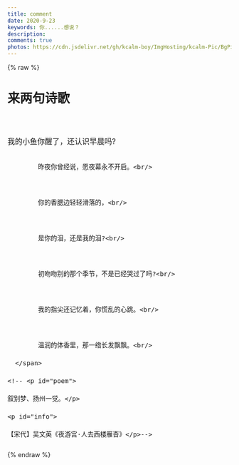 ```yaml
---
title: comment
date: 2020-9-23
keywords: 你......想说？
description: 
comments: true
photos: https://cdn.jsdelivr.net/gh/kcalm-boy/ImgHosting/kcalm-Pic/BgPic/bg3.jpg
---
```

{% raw %}
<div class="entry-content">
  <div class="poem-wrap">
    <div class="poem-border poem-left">
    </div>
    <div class="poem-border poem-right">
    </div>
    <h1>
    来两句诗歌</h1>
      <span style="font-size:120% ; line-height: 40px">
          <br/>我的小鱼你醒了，还认识早晨吗?<br/>

			昨夜你曾经说，愿夜幕永不开启。<br/>

			你的香腮边轻轻滑落的，<br/>

			是你的泪，还是我的泪?<br/>

			初吻吻别的那个季节，不是已经哭过了吗?<br/>

			我的指尖还记忆着，你慌乱的心跳。<br/>

			温润的体香里，那一绺长发飘飘。<br/>
      </span>
    <!-- <p id="poem">
    叙别梦、扬州一觉。</p>
    <p id="info"> 
    【宋代】吴文英《夜游宫·人去西楼雁杳》</p>-->
  </div>
</div>


{% endraw %}